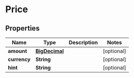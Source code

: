# Price

## Properties
Name | Type | Description | Notes
------------ | ------------- | ------------- | -------------
**amount** | [**BigDecimal**](BigDecimal.md) |  |  [optional]
**currency** | **String** |  |  [optional]
**hint** | **String** |  |  [optional]
